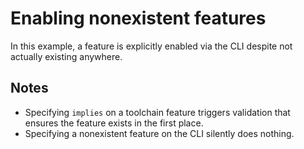 # Enabling nonexistent features
In this example, a feature is explicitly enabled via the CLI despite not
actually existing anywhere.

## Notes
* Specifying `implies` on a toolchain feature triggers validation that ensures
  the feature exists in the first place.
* Specifying a nonexistent feature on the CLI silently does nothing.
